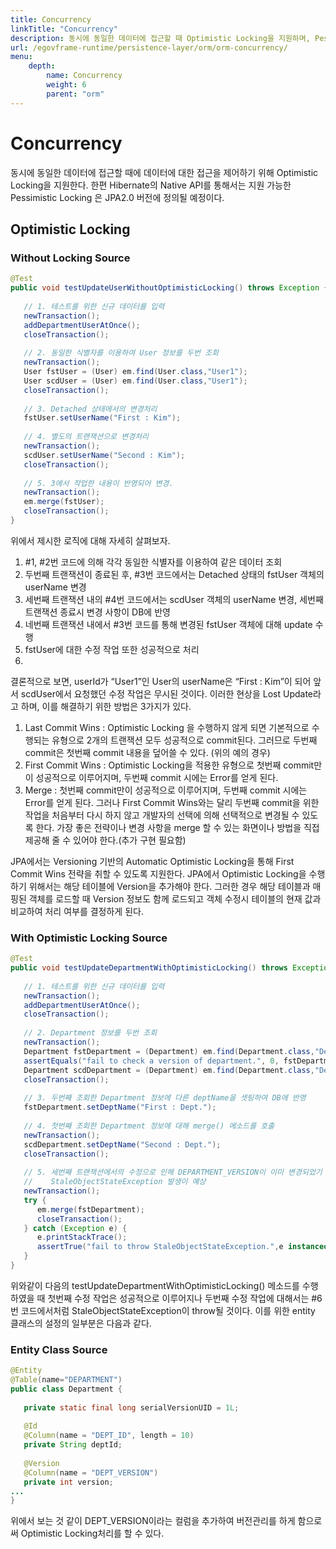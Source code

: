 ```yaml
---
title: Concurrency
linkTitle: "Concurrency"
description: 동시에 동일한 데이터에 접근할 때 Optimistic Locking을 지원하며, Pessimistic Locking은 JPA 2.0부터 Hibernate의 Native API를 통해 지원된다.
url: /egovframe-runtime/persistence-layer/orm/orm-concurrency/
menu:
    depth:
        name: Concurrency
        weight: 6
        parent: "orm"
---
```

# Concurrency
동시에 동일한 데이터에 접근할 때에 데이터에 대한 접근을 제어하기 위해 Optimistic Locking을 지원한다. 한편 Hibernate의 Native API를 통해서는 지원 가능한 Pessimistic Locking 은 JPA2.0 버전에 정의될 예정이다.

## Optimistic Locking
### Without Locking Source
```java
@Test
public void testUpdateUserWithoutOptimisticLocking() throws Exception {
 
   // 1. 테스트를 위한 신규 데이터를 입력
   newTransaction();
   addDepartmentUserAtOnce();
   closeTransaction();
 
   // 2. 동일한 식별자를 이용하여 User 정보를 두번 조회
   newTransaction();
   User fstUser = (User) em.find(User.class,"User1");
   User scdUser = (User) em.find(User.class,"User1");
   closeTransaction();
 
   // 3. Detached 상태에서의 변경처리
   fstUser.setUserName("First : Kim");
 
   // 4. 별도의 트랜잭션으로 변경처리
   newTransaction();
   scdUser.setUserName("Second : Kim");
   closeTransaction();
 
   // 5. 3에서 작업한 내용이 반영되어 변경.
   newTransaction();
   em.merge(fstUser);
   closeTransaction();
}
```
위에서 제시한 로직에 대해 자세히 살펴보자.

1. #1, #2번 코드에 의해 각각 동일한 식별자를 이용하여 같은 데이터 조회
1. 두번째 트랜잭션이 종료된 후, #3번 코드에서는 Detached 상태의 fstUser 객체의 userName 변경
1. 세번째 트랜잭션 내의 #4번 코드에서는 scdUser 객체의 userName 변경, 세번째 트랜잭션 종료시 변경 사항이 DB에 반영
1. 네번째 트랜잭션 내에서 #3번 코드를 통해 변경된 fstUser 객체에 대해 update 수행
1. fstUser에 대한 수정 작업 또한 성공적으로 처리
2. 
결론적으로 보면, userId가 “User1”인 User의 userName은 “First : Kim”이 되어 앞서 scdUser에서 요청했던 수정 작업은 무시된 것이다. 이러한 현상을 Lost Update라고 하며, 이를 해결하기 위한 방법은 3가지가 있다.

1. Last Commit Wins : Optimistic Locking 을 수행하지 않게 되면 기본적으로 수행되는 유형으로 2개의 트랜잭션 모두 성공적으로 commit된다. 그러므로 두번째 commit은 첫번째 commit 내용을 덮어쓸 수 있다. (위의 예의 경우)
1. First Commit Wins : Optimistic Locking을 적용한 유형으로 첫번째 commit만이 성공적으로 이루어지며, 두번째 commit 시에는 Error를 얻게 된다.
1. Merge : 첫번째 commit만이 성공적으로 이루어지며, 두번째 commit 시에는 Error를 얻게 된다. 그러나 First Commit Wins와는 달리 두번째 commit을 위한 작업을 처음부터 다시 하지 않고 개발자의 선택에 의해 선택적으로 변경될 수 있도록 한다. 가장 좋은 전략이나 변경 사항을 merge 할 수 있는 화면이나 방법을 직접 제공해 줄 수 있어야 한다.(추가 구현 필요함)

JPA에서는 Versioning 기반의 Automatic Optimistic Locking을 통해 First Commit Wins 전략을 취할 수 있도록 지원한다. JPA에서 Optimistic Locking을 수행하기 위해서는 해당 테이블에 Version을 추가해야 한다. 그러한 경우 해당 테이블과 매핑된 객체를 로드할 때 Version 정보도 함께 로드되고 객체 수정시 테이블의 현재 값과 비교하여 처리 여부를 결정하게 된다.

### With Optimistic Locking Source
```java
@Test
public void testUpdateDepartmentWithOptimisticLocking() throws Exception {
 
   // 1. 테스트를 위한 신규 데이터를 입력
   newTransaction();
   addDepartmentUserAtOnce();
   closeTransaction();
 
   // 2. Department 정보를 두번 조회
   newTransaction();
   Department fstDepartment = (Department) em.find(Department.class,"Dept1");
   assertEquals("fail to check a version of department.", 0, fstDepartment.getVersion());
   Department scdDepartment = (Department) em.find(Department.class,"Dept1");
   closeTransaction();
 
   // 3. 두번째 조회한 Department 정보에 다른 deptName을 셋팅하여 DB에 반영
   fstDepartment.setDeptName("First : Dept.");
 
   // 4. 첫번째 조회한 Department 정보에 대해 merge() 메소드를 호출
   newTransaction();
   scdDepartment.setDeptName("Second : Dept.");
   closeTransaction();
 
   // 5. 세번째 트랜잭션에서의 수정으로 인해 DEPARTMENT_VERSION이 이미 변경되었기 때문에
   //    StaleObjectStateException 발생이 예상
   newTransaction();
   try {
      em.merge(fstDepartment);
      closeTransaction();
   } catch (Exception e) {
      e.printStackTrace();
      assertTrue("fail to throw StaleObjectStateException.",e instanceof StaleObjectStateException);
   }
}
```
위와같이 다음의 testUpdateDepartmentWithOptimisticLocking() 메소드를 수행하였을 때 첫번째 수정 작업은 성공적으로 이루어지나 두번째 수정 작업에 대해서는 #6번 코드에서처럼 StaleObjectStateException이 throw될 것이다. 이를 위한 entity 클래스의 설정의 일부분은 다음과 같다.

### Entity Class Source
```java
@Entity
@Table(name="DEPARTMENT")
public class Department {
 
   private static final long serialVersionUID = 1L;
 
   @Id
   @Column(name = "DEPT_ID", length = 10)
   private String deptId;
 
   @Version
   @Column(name = "DEPT_VERSION")
   private int version;
...
}
```
위에서 보는 것 같이 DEPT_VERSION이라는 컬럼을 추가하여 버전관리를 하게 함으로써 Optimistic Locking처리를 할 수 있다.

